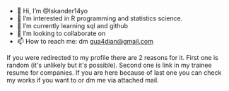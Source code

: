 - 👋 Hi, I’m @Iskander14yo
- 👀 I’m interested in R programming and statistics science.
- 🌱 I’m currently learning sql and github
- 💞️ I’m looking to collaborate on 
- 📫 How to reach me: dm gua4dian@gmail.com

If you were redirected to my profile there are 2 reasons for it. First one is random (it's unlikely but it's possible). Second one is link in my trainee
resume for companies. If you are here because of last one you can check my works if you want to or dm me via attached mail.
